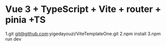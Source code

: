 # Vue 3 + TypeScript + Vite + router + pinia +TS

1.git git@github.com:yigedayouzi/ViteTemplateOne.git
2.npm install
3.npm run dev
